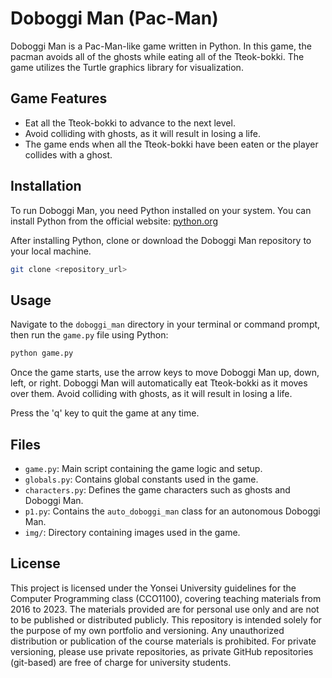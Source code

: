 # Doboggi Man (Pac-Man)

Doboggi Man is a Pac-Man-like game written in Python. In this game, the pacman avoids all of the ghosts while eating all of the Tteok-bokki. The game utilizes the Turtle graphics library for visualization.

## Game Features

- Eat all the Tteok-bokki to advance to the next level.
- Avoid colliding with ghosts, as it will result in losing a life.
- The game ends when all the Tteok-bokki have been eaten or the player collides with a ghost.

## Installation

To run Doboggi Man, you need Python installed on your system. You can install Python from the official website: [python.org](https://www.python.org/)

After installing Python, clone or download the Doboggi Man repository to your local machine.

```bash
git clone <repository_url>
```

## Usage

Navigate to the `doboggi_man` directory in your terminal or command prompt, then run the `game.py` file using Python:

```bash
python game.py
```

Once the game starts, use the arrow keys to move Doboggi Man up, down, left, or right. Doboggi Man will automatically eat Tteok-bokki as it moves over them. Avoid colliding with ghosts, as it will result in losing a life.

Press the 'q' key to quit the game at any time.

## Files

- `game.py`: Main script containing the game logic and setup.
- `globals.py`: Contains global constants used in the game.
- `characters.py`: Defines the game characters such as ghosts and Doboggi Man.
- `p1.py`: Contains the `auto_doboggi_man` class for an autonomous Doboggi Man.
- `img/`: Directory containing images used in the game.


## License

This project is licensed under the Yonsei University guidelines for the Computer Programming class (CCO1100), covering teaching materials from 2016 to 2023. The materials provided are for personal use only and are not to be published or distributed publicly. This repository is intended solely for the purpose of my own portfolio and versioning. Any unauthorized distribution or publication of the course materials is prohibited. For private versioning, please use private repositories, as private GitHub repositories (git-based) are free of charge for university students.
